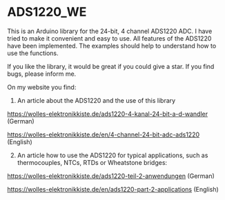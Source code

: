 # ADS1220_WE

This is an Arduino library for the 24-bit, 4 channel ADS1220 ADC. I have tried to make it convenient and easy to use. All features of the ADS1220 have been implemented. The examples should help to understand how to use the functions.

If you like the library, it would be great if you could give a star. If you find bugs, please inform me.

On my website you find:

1) An article about the ADS1220 and the use of this library

https://wolles-elektronikkiste.de/ads1220-4-kanal-24-bit-a-d-wandler       (German) 

https://wolles-elektronikkiste.de/en/4-channel-24-bit-adc-ads1220          (English)

2) An article how to use the ADS1220 for typical applications, such as thermocouples, NTCs, RTDs or Wheatstone bridges:

https://wolles-elektronikkiste.de/ads1220-teil-2-anwendungen                (German)

https://wolles-elektronikkiste.de/en/ads1220-part-2-applications            (English)
